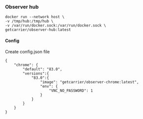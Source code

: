 ### Observer hub

```
docker run --network host \
-v /tmp/hub:/tmp/hub \
-v /var/run/docker.sock:/var/run/docker.sock \
getcarrier/observer-hub:latest
```

#### Config

Create config.json file

```
{
    "chrome": {
        "default": "83.0",
        "versions":{
            "83.0":{
                "image": "getcarrier/observer-chrome:latest",
                "env": {
                    "VNC_NO_PASSWORD": 1
                }
            }
        }
    }
}
```
